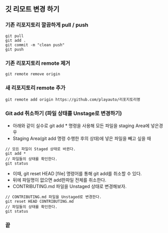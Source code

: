 ## 깃 리모트 변경 하기

### 기존 리포지토리 깔끔하게 pull / push
```
git pull
git add .
git commit -m "clean push"
git push
```

### 기존 리포지토리 remote 제거
```
git remote remove origin
```

### 새 리포지토리 remote 추가
```
git remote add origin https://github.com/playauto/리포지토리명 
```

### Git add 취소하기 (파일 상태를 Unstage로 변경하기)
- 아래와 같이 실수로 git add * 명령을 사용해 모든 파일을 staging Area에 넣은경우
- Staging Area(git add 명령 수행한 후의 상태)에 넣은 파일을 빼고 싶을 때

```
// 모든 파일이 Staged 상태로 바뀐다.
git add *
// 파일들의 상태를 확인한다.
git status
```

- 이때, git reset HEAD [file] 명령어를 통해 git add를 취소할 수 있다.
- 뒤에 파일명이 없으면 add한파일 전체를 취소한다.
- CONTRIBUTING.md 파일을 Unstaged 상태로 변경해보자.

```
// CONTRIBUTING.md 파일을 Unstaged로 변경한다.
git reset HEAD CONTRIBUTING.md
// 파일들의 상태를 확인한다.
git status
```
 
### 끝 